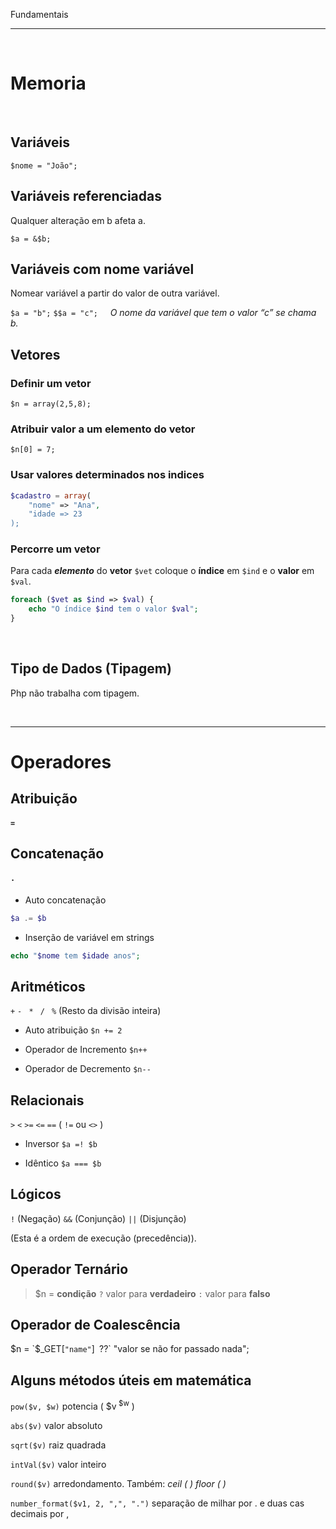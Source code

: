 Fundamentais
***
<br/>
 
# Memoria

<br/>

## Variáveis

`$nome = "João";`

## Variáveis referenciadas

Qualquer alteração em b afeta a.  

`$a = &$b;`

## Variáveis com nome variável

Nomear variável a partir do valor de outra variável. 

`$a = "b";` `$$a = "c";` &nbsp; &nbsp; _O nome da variável que tem o valor “c” se chama b._

## Vetores

### Definir um vetor  

`$n = array(2,5,8);`

### Atribuir valor a um elemento do vetor

`$n[0] = 7;`

### Usar valores determinados nos indices

```php
$cadastro = array(
    "nome" => "Ana", 
    "idade => 23
);
```
 
### Percorre um vetor 

Para cada **_elemento_** do **vetor** `$vet` coloque o **índice** em `$ind` e o **valor** em `$val`.

```php
foreach ($vet as $ind => $val) {
    echo "O índice $ind tem o valor $val";
}
```

<br/>

## Tipo de Dados (Tipagem)

Php não trabalha com tipagem.

<br/>

***
# Operadores

## Atribuição

#### `=`

## Concatenação

#### `.`

* Auto concatenação 	
```php
$a .= $b
```

* Inserção de variável em strings
```php
echo "$nome tem $idade anos";
```

## Aritméticos

`+` `-` ` *` ` /` ` %` (Resto da divisão inteira)

* Auto atribuição      `$n += 2`  

* Operador de Incremento        `$n++`

* Operador de Decremento        `$n--`

## Relacionais

`>` `<` `>=` `<=` `==` ( `!=` ou `<>` )     

* Inversor `$a =! $b`  

* Idêntico `$a === $b`

## Lógicos

`!` (Negação) `&&` (Conjunção) `||` (Disjunção)  

(Esta é a ordem de execução (precedência)).

## Operador Ternário		

>$n = **condição** `?` valor para **verdadeiro** `:` valor para **falso**

## Operador de Coalescência

$n = `$_GET[`"name"`]` `??` "valor se não for passado nada";

## Alguns métodos úteis em matemática

`pow($v, $w)` potencia ( $v<sup> $w</sup> )

`abs($v)` valor absoluto   

`sqrt($v)` raiz quadrada   

`intVal($v)` valor inteiro   

`round($v)` arredondamento. Também: _ceil ( ) floor ( )_  

`number_format($v1, 2, ",", ".")` separação de milhar por . e duas cas decimais por ,